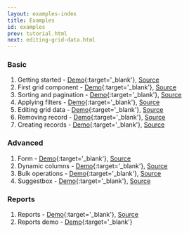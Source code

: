 ```yaml
---
layout: examples-index
title: Examples
id: examples
prev: tutorial.html
next: editing-grid-data.html
---
```


### Basic

1. Getting started - [Demo](/examples/getting-started){:target='_blank'}, [Source](/docs/getting-started.html)
2. First grid component - [Demo](/examples/first-grid-component){:target='_blank'}, [Source](/docs/first-grid-component.html)
3. Sorting and pagination - [Demo](/examples/sorting-and-pagination){:target='_blank'}, [Source](/docs/sorting-and-pagination.html)
4. Applying filters - [Demo](/examples/applying-filters){:target='_blank'}, [Source](/docs/applying-filters.html)
5. Editing grid data - [Demo](/examples/editing-grid-data){:target='_blank'}, [Source](/docs/editing-grid-data.html)
6. Removing record - [Demo](/examples/removing-records){:target='_blank'}, [Source](/docs/removing-records.html)
7. Creating records - [Demo](/examples/creating-records){:target='_blank'}, [Source](/docs/creating-records.html)

### Advanced

1. Form - [Demo](/examples/form){:target='_blank'}, [Source](/docs/form-example.html)
2. Dynamic columns - [Demo](/examples/dynamic-columns){:target='_blank'}, [Source](/docs/dynamic-columns.html)
3. Bulk operations - [Demo](/examples/bulk-operations){:target='_blank'}, [Source](/docs/bulk-operations.html)
4. Suggestbox - [Demo](/examples/suggest-box){:target='_blank'}, [Source](/docs/suggest-box.html)

### Reports

1. Reports - [Demo](/examples/reports){:target='_blank'}, [Source](/docs/reports-example.html)
2. Reports demo - [Demo](/examples/reports-demo){:target='_blank'}

